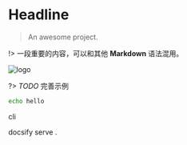 # Headline

> An awesome project.

!> 一段重要的内容，可以和其他 **Markdown** 语法混用。

<!-- ![logo](/media/Gakki.jpg ':size=160x160') -->
![logo](/images/aws.png)

?> _TODO_ 完善示例

```bash
echo hello
```
cli

docsify serve .